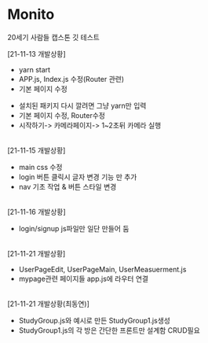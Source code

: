 # Monito

20세기 사람들 캡스톤
깃 테스트

[21-11-13 개발상황]

<ul>
<li>yarn start</li>
<li>APP.js, Index.js 수정(Router 관련)</li>
<li>기본 페이지 수정</li>
</ul>
<ul>
<li>설치된 패키지 다시 깔려면 그냥 yarn만 입력</li>
<li>기본 페이지 수정, Router수정</li>
<li>시작하기-> 카메라페이지-> 1~2초뒤 카메라 실행</li>
</ul>

<br>
[21-11-15 개발상황]
<ul>
<li>main css 수정</li>
<li>login 버튼 클릭시 글자 변경 기능 만 추가</li>
<li>nav 기초 작업 & 버튼 스타일 변경</li>
</ul>

<br>
[21-11-16 개발상황]
<ul>
<li>login/signup js파일만 일단 만들어 둠</li>
</ul>

<br>
[21-11-21 개발상황]
<ul>
<li>UserPageEdit, UserPageMain, UserMeasuerment.js</li>
<li>mypage관련 페이지들 app.js에 라우터 연결</li>
</ul>

<br>
[21-11-21 개발상황(최동연)]
<ul>
<li>StudyGroup.js와 예시로 만든 StudyGroup1.js생성</li>
<li>StudyGroup1.js의 각 방은 간단한 프론트만 설계함 CRUD필요</li>
</ul>